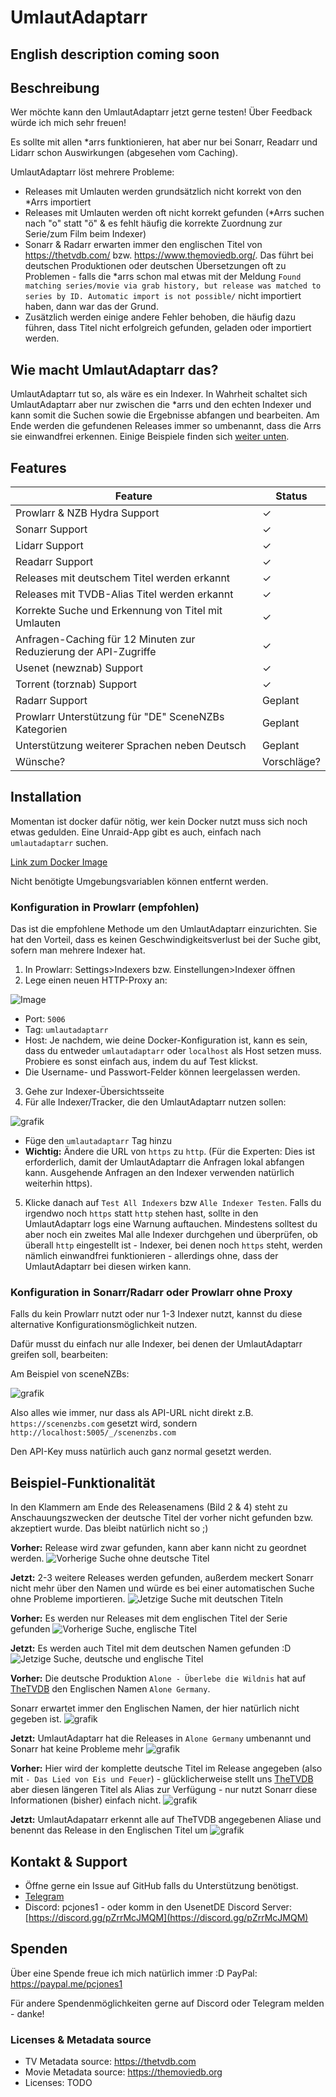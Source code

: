 # UmlautAdaptarr

## English description coming soon

## Beschreibung
Wer möchte kann den UmlautAdaptarr jetzt gerne testen! Über Feedback würde ich mich sehr freuen!

Es sollte mit allen *arrs funktionieren, hat aber nur bei Sonarr, Readarr und Lidarr schon Auswirkungen (abgesehen vom Caching).

UmlautAdaptarr löst mehrere Probleme:
- Releases mit Umlauten werden grundsätzlich nicht korrekt von den *Arrs importiert
- Releases mit Umlauten werden oft nicht korrekt gefunden (*Arrs suchen nach "o" statt "ö" & es fehlt häufig die korrekte Zuordnung zur Serie/zum Film beim Indexer)
- Sonarr & Radarr erwarten immer den englischen Titel von https://thetvdb.com/ bzw. https://www.themoviedb.org/. Das führt bei deutschen Produktionen oder deutschen Übersetzungen oft zu Problemen - falls die *arrs schon mal etwas mit der Meldung `Found matching series/movie via grab history, but release was matched to series by ID. Automatic import is not possible/` nicht importiert haben, dann war das der Grund.
- Zusätzlich werden einige andere Fehler behoben, die häufig dazu führen, dass Titel nicht erfolgreich gefunden, geladen oder importiert werden.

## Wie macht UmlautAdaptarr das?
UmlautAdaptarr tut so, als wäre es ein Indexer. In Wahrheit schaltet sich UmlautAdaptarr aber nur zwischen die *arrs und den echten Indexer und kann somit die Suchen sowie die Ergebnisse abfangen und bearbeiten.
Am Ende werden die gefundenen Releases immer so umbenannt, dass die Arrs sie einwandfrei erkennen.
Einige Beispiele finden sich [weiter unten](https://github.com/PCJones/UmlautAdaptarr/edit/develop/README.md#beispiel-funktionalit%C3%A4t).


## Features

| Feature                                                           | Status        |
|-------------------------------------------------------------------|---------------|
| Prowlarr & NZB Hydra Support                                                    | ✓|
| Sonarr Support                                         | ✓             |
| Lidarr Support                                                    | ✓|
| Readarr Support                                                   | ✓       |
| Releases mit deutschem Titel werden erkannt   | ✓             |
| Releases mit TVDB-Alias Titel werden erkannt  | ✓             |
| Korrekte Suche und Erkennung von Titel mit Umlauten                            | ✓             |
| Anfragen-Caching für 12 Minuten zur Reduzierung der API-Zugriffe   | ✓             |
| Usenet (newznab) Support                                          |✓|
| Torrent (torznab) Support                                         |✓|
| Radarr Support                                                    | Geplant       |
| Prowlarr Unterstützung für "DE" SceneNZBs Kategorien              | Geplant       |
| Unterstützung weiterer Sprachen neben Deutsch                     | Geplant       |
| Wünsche?                                                          | Vorschläge?   |


## Installation
Momentan ist docker dafür nötig, wer kein Docker nutzt muss sich noch etwas gedulden. Eine Unraid-App gibt es auch, einfach nach `umlautadaptarr` suchen.

[Link zum Docker Image](https://hub.docker.com/r/pcjones/umlautadaptarr)

Nicht benötigte Umgebungsvariablen können entfernt werden.

### Konfiguration in Prowlarr (empfohlen)
Das ist die empfohlene Methode um den UmlautAdaptarr einzurichten. Sie hat den Vorteil, dass es keinen Geschwindigkeitsverlust bei der Suche gibt, sofern man mehrere Indexer hat.

1) In Prowlarr: Settings>Indexers bzw. Einstellungen>Indexer öffnen
2) Lege einen neuen HTTP-Proxy an:

![Image](https://github.com/PCJones/UmlautAdaptarr/assets/377223/b97418d8-d972-4e3c-9d2f-3a830a5ac0a3)

- Port: `5006`
- Tag: `umlautadaptarr`
- Host: Je nachdem, wie deine Docker-Konfiguration ist, kann es sein, dass du entweder `umlautadaptarr` oder `localhost` als Host setzen muss. Probiere es sonst einfach aus, indem du auf Test klickst.
- Die Username- und Passwort-Felder können leergelassen werden.
3) Gehe zur Indexer-Übersichtsseite
4) Für alle Indexer/Tracker, die den UmlautAdaptarr nutzen sollen:

![grafik](https://github.com/PCJones/UmlautAdaptarr/assets/377223/3daea3f1-7c7b-4982-84e2-ea6a42d90fba)

  - Füge den `umlautadaptarr` Tag hinzu
  - **Wichtig:** Ändere die URL von `https` zu `http`. (Für die Experten: Dies ist erforderlich, damit der UmlautAdaptarr die Anfragen lokal abfangen kann. Ausgehende Anfragen an den Indexer verwenden natürlich weiterhin https).
5) Klicke danach auf `Test All Indexers` bzw `Alle Indexer Testen`. Falls du irgendwo noch `https` statt `http` stehen hast, sollte in den UmlautAdaptarr logs eine Warnung auftauchen. Mindestens solltest du aber noch ein zweites Mal alle Indexer durchgehen und überprüfen, ob überall `http` eingestellt ist - Indexer, bei denen noch `https` steht, werden nämlich einwandfrei funktionieren - allerdings ohne, dass der UmlautAdaptarr bei diesen wirken kann.

### Konfiguration in Sonarr/Radarr oder Prowlarr ohne Proxy
Falls du kein Prowlarr nutzt oder nur 1-3 Indexer nutzt, kannst du diese alternative Konfigurationsmöglichkeit nutzen.

Dafür musst du einfach nur alle Indexer, bei denen der UmlautAdaptarr greifen soll, bearbeiten:

Am Beispiel von sceneNZBs:

![grafik](https://github.com/PCJones/UmlautAdaptarr/assets/377223/07c7ca45-e0e5-4a82-af63-365bb23c55c9)

Also alles wie immer, nur dass als API-URL nicht direkt z.B. `https://scenenzbs.com` gesetzt wird, sondern 
`http://localhost:5005/_/scenenzbs.com`

Den API-Key muss natürlich auch ganz normal gesetzt werden.

## Beispiel-Funktionalität
In den Klammern am Ende des Releasenamens (Bild 2 & 4) steht zu Anschauungszwecken der deutsche Titel der vorher nicht gefunden bzw. akzeptiert wurde. Das bleibt natürlich nicht so ;)

**Vorher:** Release wird zwar gefunden, kann aber kann nicht zu geordnet werden.
![Vorherige Suche ohne deutsche Titel](https://github.com/PCJones/UmlautAdaptarr/assets/377223/1fce2909-a36c-4f1b-8497-85903357fee3)

**Jetzt:** 2-3 weitere Releases werden gefunden, außerdem meckert Sonarr nicht mehr über den Namen und würde es bei einer automatischen Suche ohne Probleme importieren.
![Jetzige Suche mit deutschen Titeln](https://github.com/PCJones/UmlautAdaptarr/assets/377223/0edf43ba-2beb-4f22-aaf4-30f9a619dbd6)


**Vorher:** Es werden nur Releases mit dem englischen Titel der Serie gefunden
![Vorherige Suche, englische Titel](https://github.com/PCJones/UmlautAdaptarr/assets/377223/ed7ca0fa-ac36-4584-87ac-b29f32dd9ace)

**Jetzt:**  Es werden auch Titel mit dem deutschen Namen gefunden :D
![Jetzige Suche, deutsche und englische Titel](https://github.com/PCJones/UmlautAdaptarr/assets/377223/1c2dbe1a-5943-4fc4-91ef-29708082900e)


**Vorher:** Die deutsche Produktion `Alone - Überlebe die Wildnis` hat auf [TheTVDB](https://thetvdb.com/series/alone-uberlebe-die-wildnis) den Englischen Namen `Alone Germany`.

Sonarr erwartet immer den Englischen Namen, der hier natürlich nicht gegeben ist.
![grafik](https://github.com/PCJones/UmlautAdaptarr/assets/377223/62158f77-ecc2-4747-af85-4b8f94f51ab4)

**Jetzt:** UmlautAdaptarr hat die Releases in `Alone Germany` umbenannt und Sonarr hat keine Probleme mehr
![grafik](https://github.com/PCJones/UmlautAdaptarr/assets/377223/57539ffc-b8a6-4255-a7f8-03079c10b1e8)

**Vorher:** Hier wird der komplette deutsche Titel im Release angegeben (also mit `- Das Lied von Eis und Feuer`) - glücklicherweise stellt uns [TheTVDB](https://thetvdb.com/series/game-of-thrones) aber diesen längeren Titel als Alias zur Verfügung - nur nutzt Sonarr diese Informationen (bisher) einfach nicht.
![grafik](https://github.com/PCJones/UmlautAdaptarr/assets/377223/8f3297bd-ebe4-42de-b4e6-952882c8b902)

**Jetzt:** UmlautAdapatarr erkennt alle auf TheTVDB angegebenen Aliase und benennt das Release in den Englischen Titel um
![grafik](https://github.com/PCJones/UmlautAdaptarr/assets/377223/52f0caf5-6e9d-442e-9018-ba29f954a890)

## Kontakt & Support
- Öffne gerne ein Issue auf GitHub falls du Unterstützung benötigst.
- [Telegram](https://t.me/pc_jones)
- Discord: pcjones1 - oder komm in den UsenetDE Discord Server: [https://discord.gg/pZrrMcJMQM](https://discord.gg/pZrrMcJMQM)

## Spenden
Über eine Spende freue ich mich natürlich immer :D
PayPal: https://paypal.me/pcjones1

Für andere Spendenmöglichkeiten gerne auf Discord oder Telegram melden - danke!

### Licenses & Metadata source
- TV Metadata source: https://thetvdb.com
- Movie Metadata source: https://themoviedb.org
- Licenses: TODO
